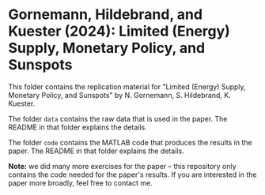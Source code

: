 # Gornemann, Hildebrand, and Kuester (2024): Limited (Energy) Supply, Monetary Policy, and Sunspots

This folder contains the replication material for "Limited (Energy) Supply, Monetary Policy, and Sunspots" by N. Gornemann, S. Hildebrand, K. Kuester.

The folder `data` contains the raw data that is used in the paper. The README in that folder explains the details.

The folder `code` contains the MATLAB code that produces the results in the paper. The README in that folder explains the details.

**Note:** we did many more exercises for the paper – this repository only contains the code needed for the paper's results. If you are interested in the paper more broadly, feel free to contact me.
